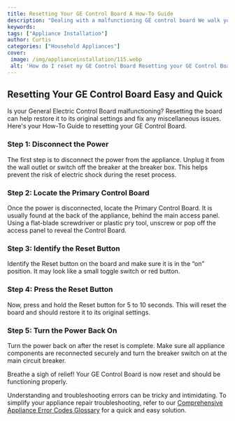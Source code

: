 ```yaml
---
title: Resetting Your GE Control Board A How-To Guide
description: "Dealing with a malfunctioning GE control board We walk you through the steps necessary to reset it and its importance to maintaining your appliances condition"
keywords: 
tags: ["Appliance Installation"]
author: Curtis
categories: ["Household Appliances"]
cover: 
 image: /img/applianceinstallation/115.webp
 alt: 'How do I reset my GE Control Board Resetting your GE Control Board A How-To Guide'
---
```

## Resetting Your GE Control Board Easy and Quick
Is your General Electric Control Board malfunctioning? Resetting the board can help restore it to its original settings and fix any miscellaneous issues. Here's your How-To Guide to resetting your GE Control Board.

### Step 1: Disconnect the Power
The first step is to disconnect the power from the appliance. Unplug it from the wall outlet or switch off the breaker at the breaker box. This helps prevent the risk of electric shock during the reset process.

### Step 2: Locate the Primary Control Board
Once the power is disconnected, locate the Primary Control Board. It is usually found at the back of the appliance, behind the main access panel. Using a flat-blade screwdriver or plastic pry tool, unscrew or pop off the access panel to reveal the Control Board.

### Step 3: Identify the Reset Button
Identify the Reset button on the board and make sure it is in the “on” position. It may look like a small toggle switch or red button. 

### Step 4: Press the Reset Button
Now, press and hold the Reset button for 5 to 10 seconds. This will reset the board and should restore it to its original settings. 

### Step 5: Turn the Power Back On 
Turn the power back on after the reset is complete. Make sure all appliance components are reconnected securely and turn the breaker switch on at the main circuit breaker.

Breathe a sigh of relief! Your GE Control Board is now reset and should be functioning properly. 

Understanding and troubleshooting errors can be tricky and intimidating. To simplify your appliance repair troubleshooting, refer to our [Comprehensive Appliance Error Codes Glossary](./error-codes/) for a quick and easy solution.
